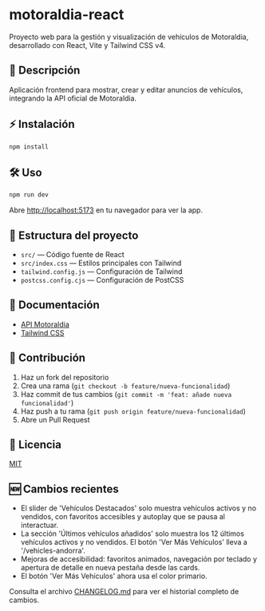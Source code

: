 # motoraldia-react

Proyecto web para la gestión y visualización de vehículos de Motoraldia, desarrollado con React, Vite y Tailwind CSS v4.

## 🚗 Descripción
Aplicación frontend para mostrar, crear y editar anuncios de vehículos, integrando la API oficial de Motoraldia.

## ⚡ Instalación

```bash
npm install
```

## 🛠️ Uso

```bash
npm run dev
```

Abre [http://localhost:5173](http://localhost:5173) en tu navegador para ver la app.

## 📁 Estructura del proyecto

- `src/` — Código fuente de React
- `src/index.css` — Estilos principales con Tailwind
- `tailwind.config.js` — Configuración de Tailwind
- `postcss.config.cjs` — Configuración de PostCSS

## 📝 Documentación
- [API Motoraldia](https://api.motoraldia.com/api-documentation/)
- [Tailwind CSS](https://tailwindcss.com/docs/installation)

## 🤝 Contribución
1. Haz un fork del repositorio
2. Crea una rama (`git checkout -b feature/nueva-funcionalidad`)
3. Haz commit de tus cambios (`git commit -m 'feat: añade nueva funcionalidad'`)
4. Haz push a tu rama (`git push origin feature/nueva-funcionalidad`)
5. Abre un Pull Request

## 📄 Licencia
[MIT](LICENSE)

## 🆕 Cambios recientes
- El slider de 'Vehículos Destacados' solo muestra vehículos activos y no vendidos, con favoritos accesibles y autoplay que se pausa al interactuar.
- La sección 'Últimos vehículos añadidos' solo muestra los 12 últimos vehículos activos y no vendidos. El botón 'Ver Más Vehículos' lleva a '/vehicles-andorra'.
- Mejoras de accesibilidad: favoritos animados, navegación por teclado y apertura de detalle en nueva pestaña desde las cards.
- El botón 'Ver Más Vehículos' ahora usa el color primario.

Consulta el archivo [CHANGELOG.md](./CHANGELOG.md) para ver el historial completo de cambios.
